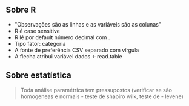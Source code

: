 ## Sobre R

- "Observações são as linhas e as variáveis são as colunas"
- R é case sensitive
- R lê por default número decimal com .
- Tipo fator: categoria 
- A fonte de preferência CSV separado com vírgula
- A flecha atribui variável dados <-read.table

## Sobre estatística

> Toda análise paramétrica tem pressupostos (verificar se são homogeneas e normais - teste de shapiro wilk, teste de - levene)